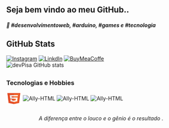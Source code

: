 ## Seja bem vindo ao meu GitHub..

<h5> 💫<i> #desenvolvimentoweb, #arduino, #games e #tecnologia </i></h5>

##
<div>
  
## GitHub Stats
  
[![Instagram](https://img.shields.io/badge/Instagram-E4405F?style=for-the-badge&logo=instagram&logoColor=white)](https://www.instagram.com/augusto.pisa)
[![LinkdIn](https://img.shields.io/badge/LinkedIn-0077B5?style=for-the-badge&logo=linkedin&logoColor=white)](https://www.linkedin.com/in/cesar-pisa/)
[![BuyMeaCoffe](https://img.shields.io/badge/Buy_Me_A_Coffee-FFDD00?style=for-the-badge&logo=buy-me-a-coffee&logoColor=black)](https://www.buymeacoffee.com/devPisa)<br/>
![devPisa GitHub stats](https://github-readme-stats.vercel.app/api?username=devPisa&show_icons=true&theme=buefy&hide_border)

</div>

##

<div style="display: inline_block">

### Tecnologias e Hobbies

<img align="center" alt="Ally-HTML" height="30" width="40" src="https://raw.githubusercontent.com/devicons/devicon/master/icons/html5/html5-original.svg">
<img align="center" alt="Ally-HTML" src="https://img.shields.io/badge/Arduino_IDE-00979D?style=for-the-badge&logo=arduino&logoColor=white">
<img align="center" alt="Ally-HTML" src="https://img.shields.io/badge/Riot_Games-D32936?style=for-the-badge&logo=riot-games&logoColor=white">
<img align="center" alt="Ally-HTML" src="https://img.shields.io/badge/C-00599C?style=for-the-badge&logo=c&logoColor=white">

</div>
  
  ##
  
<div align="center">
  
  <i> A diferença entre o louco e o gênio é o resultado </i>.
  
  </div>
